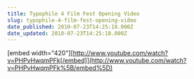 ```yaml
---
title: Typophile 4 Film Fest Opening Video
slug: typophile-4-film-fest-opening-video
date_published: 2010-07-23T14:25:18.000Z
date_updated: 2010-07-23T14:25:18.000Z
---
```


[embed width="420"][http://www.youtube.com/watch?v=PHPvHwqmPFk[/embed]](http://www.youtube.com/watch?v=PHPvHwqmPFk%5B/embed%5D)
